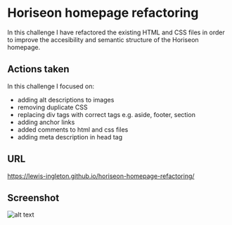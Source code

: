 # Horiseon homepage refactoring

In this challenge I have refactored the existing HTML and CSS files in order to improve the accesibility and semantic structure of the Horiseon homepage.

## Actions taken

In this challenge I focused on:  
- adding alt descriptions to images 
- removing duplicate CSS 
- replacing div tags with correct tags e.g. aside, footer, section
- adding anchor links 
- added comments to html and css files 
- adding meta description in head tag

## URL

https://lewis-ingleton.github.io/horiseon-homepage-refactoring/

## Screenshot

![alt text](https://github.com/lewis-ingleton/horiseon-homepage-refactoring/blob/main/assets/Final%20page%20screenshot/horiseon-final-page-screenshot.png?raw=true)